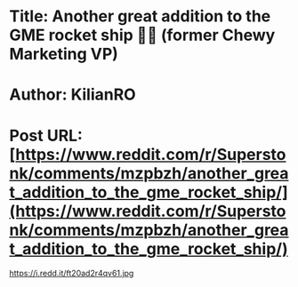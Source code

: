 # Title: Another great addition to the GME rocket ship 🚀🦍 (former Chewy Marketing VP)
# Author: KilianRO
# Post URL: [https://www.reddit.com/r/Superstonk/comments/mzpbzh/another_great_addition_to_the_gme_rocket_ship/](https://www.reddit.com/r/Superstonk/comments/mzpbzh/another_great_addition_to_the_gme_rocket_ship/)


https://i.redd.it/ft20ad2r4qv61.jpg